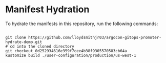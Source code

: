 
# Manifest Hydration

To hydrate the manifests in this repository, run the following commands:

```shell

git clone https://github.com/lloydsmithjr03/argocon-gitops-promoter-hydrate-demo.git
# cd into the cloned directory
git checkout 0d252934616e359f7cee4b38f9305570583cb64a
kustomize build ./user-configuration/production/us-west-1
```